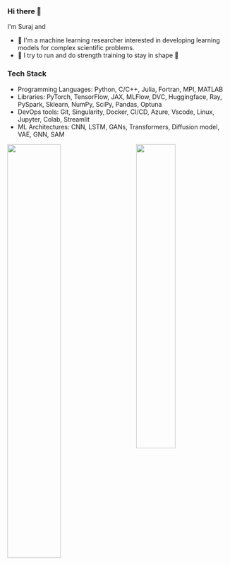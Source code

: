 ### Hi there 👋

I'm Suraj and 
* :telescope: I'm a machine learning researcher interested in developing learning models for complex scientific problems.
* :runner: I try to run and do strength training to stay in shape :muscle:

### Tech Stack

* Programming Languages: Python, C/C++, Julia, Fortran, MPI, MATLAB
* Libraries: PyTorch, TensorFlow, JAX, MLFlow, DVC, Huggingface, Ray, PySpark, Sklearn, NumPy, SciPy, Pandas, Optuna
* DevOps tools: Git, Singularity, Docker, CI/CD, Azure, Vscode, Linux, Jupyter, Colab, Streamlit
* ML Architectures: CNN, LSTM, GANs, Transformers, Diffusion model, VAE, GNN, SAM


<p>
	<a href="#/"><img width="49%" src="https://github-readme-stats.vercel.app/api?username=surajp92&show_icons=true&hide_title=true" align="left"></a>
	<a href="#/"><img width="42%" src="https://github-readme-stats.vercel.app/api/top-langs/?username=surajp92&layout=compact&hide_title=true" align="right"></a>
</p>

<!--

[![Suraj's github activity graph](https://activity-graph.herokuapp.com/graph?username=surajp92&theme=github)](https://github.com/surajp92/github-readme-activity-graph)

**surajp92/surajp92** is a ✨ _special_ ✨ repository because its `README.md` (this file) appears on your GitHub profile.



Here are some ideas to get you started:

- 🔭 I’m currently working on ...
- 🌱 I’m currently learning ...
- 👯 I’m looking to collaborate on ...
- 🤔 I’m looking for help with ...
- 💬 Ask me about ...
- 📫 How to reach me: ...
- 😄 Pronouns: ...
- ⚡ Fun fact: ...
-->
